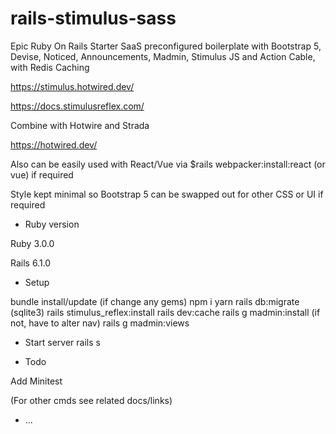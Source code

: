# rails-stimulus-sass

Epic Ruby On Rails Starter SaaS preconfigured boilerplate with Bootstrap 5, Devise, Noticed, Announcements, Madmin, Stimulus JS and Action Cable, with Redis Caching

https://stimulus.hotwired.dev/

https://docs.stimulusreflex.com/

Combine with Hotwire and Strada

https://hotwired.dev/

Also can be easily used with React/Vue via $rails webpacker:install:react (or vue) if required

Style kept minimal so Bootstrap 5 can be swapped out for other CSS or UI if required

* Ruby version

Ruby 3.0.0

Rails 6.1.0

* Setup

 bundle install/update (if change any gems)
 npm i
 yarn
 rails db:migrate  (sqlite3)
 rails stimulus_reflex:install
 rails dev:cache
 rails g madmin:install  (if not, have to alter nav)
 rails g madmin:views

* Start server
 rails s

* Todo

Add Minitest

(For other cmds see  related docs/links)



* ...
